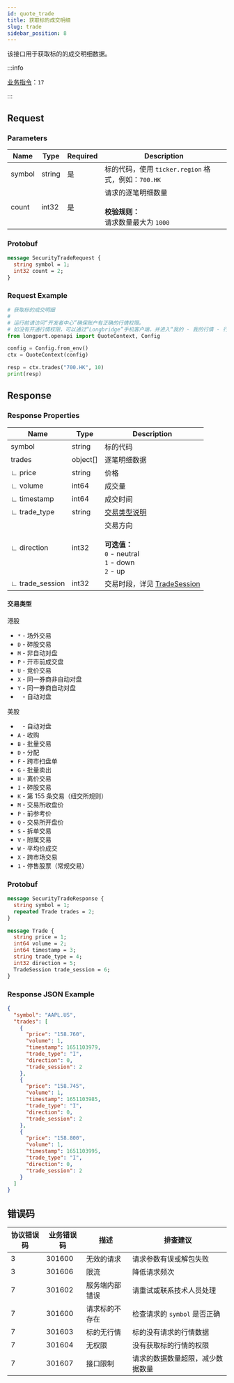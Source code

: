```yaml
---
id: quote_trade
title: 获取标的成交明细
slug: trade
sidebar_position: 8
---
```


该接口用于获取标的的成交明细数据。

<SDKLinks module="quote" klass="QuoteContext" method="trades" />

:::info

[业务指令](../../socket/biz-command)：`17`

:::

## Request

### Parameters

| Name   | Type   | Required | Description                                                              |
| ------ | ------ | -------- | ------------------------------------------------------------------------ |
| symbol | string | 是       | 标的代码，使用 `ticker.region` 格式，例如：`700.HK`                      |
| count  | int32  | 是       | 请求的逐笔明细数量 <br /><br />**校验规则：**<br />请求数量最大为 `1000` |

### Protobuf

```protobuf
message SecurityTradeRequest {
  string symbol = 1;
  int32 count = 2;
}
```

### Request Example

```python
# 获取标的成交明细
#
# 运行前请访问“开发者中心”确保账户有正确的行情权限。
# 如没有开通行情权限，可以通过“Longbridge”手机客户端，并进入“我的 - 我的行情 - 行情商城”购买开通行情权限。
from longport.openapi import QuoteContext, Config

config = Config.from_env()
ctx = QuoteContext(config)

resp = ctx.trades("700.HK", 10)
print(resp)
```

## Response

### Response Properties

| Name            | Type     | Description                                                                        |
| --------------- | -------- | ---------------------------------------------------------------------------------- |
| symbol          | string   | 标的代码                                                                           |
| trades          | object[] | 逐笔明细数据                                                                       |
| ∟ price         | string   | 价格                                                                               |
| ∟ volume        | int64    | 成交量                                                                             |
| ∟ timestamp     | int64    | 成交时间                                                                           |
| ∟ trade_type    | string   | [交易类型说明](#交易类型)                                                          |
| ∟ direction     | int32    | 交易方向 <br /><br />**可选值：**<br />`0` - neutral<br />`1` - down<br />`2` - up |
| ∟ trade_session | int32    | 交易时段，详见 [TradeSession](../objects#tradesession---交易时段)                  |

#### 交易类型

港股

- `*` - 场外交易
- `D` - 碎股交易
- `M` - 非自动对盘
- `P` - 开市前成交盘
- `U` - 竞价交易
- `X` - 同一券商非自动对盘
- `Y` - 同一券商自动对盘
- ` ` - 自动对盘

美股

- ` ` - 自动对盘
- `A` - 收购
- `B` - 批量交易
- `D` - 分配
- `F` - 跨市扫盘单
- `G` - 批量卖出
- `H` - 离价交易
- `I` - 碎股交易
- `K` - 第 155 条交易（纽交所规则）
- `M` - 交易所收盘价
- `P` - 前参考价
- `Q` - 交易所开盘价
- `S` - 拆单交易
- `V` - 附属交易
- `W` - 平均价成交
- `X` - 跨市场交易
- `1` - 停售股票（常规交易）

### Protobuf

```protobuf
message SecurityTradeResponse {
  string symbol = 1;
  repeated Trade trades = 2;
}

message Trade {
  string price = 1;
  int64 volume = 2;
  int64 timestamp = 3;
  string trade_type = 4;
  int32 direction = 5;
  TradeSession trade_session = 6;
}
```

### Response JSON Example

```json
{
  "symbol": "AAPL.US",
  "trades": [
    {
      "price": "158.760",
      "volume": 1,
      "timestamp": 1651103979,
      "trade_type": "I",
      "direction": 0,
      "trade_session": 2
    },
    {
      "price": "158.745",
      "volume": 1,
      "timestamp": 1651103985,
      "trade_type": "I",
      "direction": 0,
      "trade_session": 2
    },
    {
      "price": "158.800",
      "volume": 1,
      "timestamp": 1651103995,
      "trade_type": "I",
      "direction": 0,
      "trade_session": 2
    }
  ]
}
```

## 错误码

| 协议错误码 | 业务错误码 | 描述           | 排查建议                         |
| ---------- | ---------- | -------------- | -------------------------------- |
| 3          | 301600     | 无效的请求     | 请求参数有误或解包失败           |
| 3          | 301606     | 限流           | 降低请求频次                     |
| 7          | 301602     | 服务端内部错误 | 请重试或联系技术人员处理         |
| 7          | 301600     | 请求标的不存在 | 检查请求的 `symbol` 是否正确     |
| 7          | 301603     | 标的无行情     | 标的没有请求的行情数据           |
| 7          | 301604     | 无权限         | 没有获取标的行情的权限           |
| 7          | 301607     | 接口限制       | 请求的数据数量超限，减少数据数量 |
